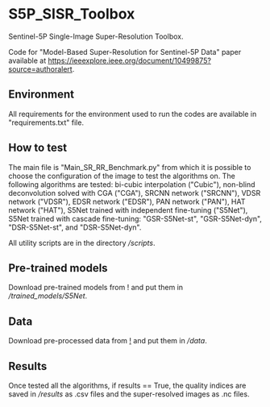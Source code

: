 # S5P_SISR_Toolbox 
Sentinel-5P Single-Image Super-Resolution Toolbox.

Code for "Model-Based Super-Resolution for Sentinel-5P Data" paper available at https://ieeexplore.ieee.org/document/10499875?source=authoralert. 

## Environment
All requirements for the environment used to run the codes are available in "requirements.txt" file.

## How to test
The main file is "Main_SR_RR_Benchmark.py" from which it is possible to choose the configuration of the image
to test the algorithms on. The following algorithms are tested: bi-cubic interpolation ("Cubic"), non-blind 
deconvolution solved with CGA ("CGA"), SRCNN network ("SRCNN"), VDSR network ("VDSR"), EDSR network ("EDSR"),
PAN network ("PAN"), HAT network ("HAT"), S5Net trained with independent fine-tuning ("S5Net"), S5Net trained with 
cascade fine-tuning: "GSR-S5Net-st", "GSR-S5Net-dyn", "DSR-S5Net-st", and "DSR-S5Net-dyn". 

All utility scripts are in the directory _/scripts_.

## Pre-trained models
Download pre-trained models from ! and put them in _/trained_models/S5Net_.

## Data 
Download pre-processed data from [!](https://drive.google.com/drive/folders/1vG4QOVafxFis5HinjvQmPkquoDnIf9R9?usp=drive_link) and put them in _/data_.

## Results
Once tested all the algorithms, if results == True, the quality indices are saved in 
_/results_ as .csv files and the super-resolved images as .nc files. 
